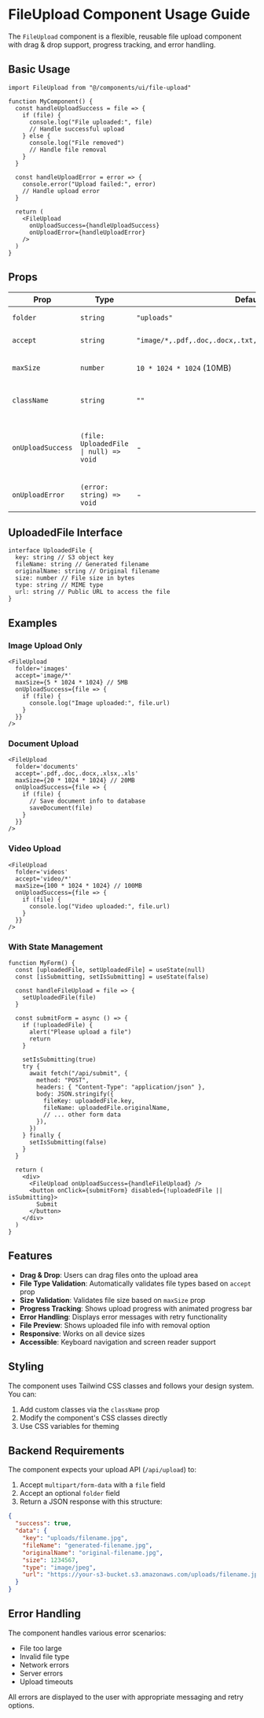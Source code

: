 # FileUpload Component Usage Guide

The `FileUpload` component is a flexible, reusable file upload component with drag & drop support, progress tracking, and error handling.

## Basic Usage

```tsx
import FileUpload from "@/components/ui/file-upload"

function MyComponent() {
  const handleUploadSuccess = file => {
    if (file) {
      console.log("File uploaded:", file)
      // Handle successful upload
    } else {
      console.log("File removed")
      // Handle file removal
    }
  }

  const handleUploadError = error => {
    console.error("Upload failed:", error)
    // Handle upload error
  }

  return (
    <FileUpload
      onUploadSuccess={handleUploadSuccess}
      onUploadError={handleUploadError}
    />
  )
}
```

## Props

| Prop              | Type                                   | Default                                                    | Description                                    |
| ----------------- | -------------------------------------- | ---------------------------------------------------------- | ---------------------------------------------- |
| `folder`          | `string`                               | `"uploads"`                                                | S3 folder to upload to                         |
| `accept`          | `string`                               | `"image/*,.pdf,.doc,.docx,.txt,.xlsx,.xls,.mp4,.avi,.mov"` | File types to accept                           |
| `maxSize`         | `number`                               | `10 * 1024 * 1024` (10MB)                                  | Maximum file size in bytes                     |
| `className`       | `string`                               | `""`                                                       | Additional CSS classes                         |
| `onUploadSuccess` | `(file: UploadedFile \| null) => void` | -                                                          | Called when upload succeeds or file is removed |
| `onUploadError`   | `(error: string) => void`              | -                                                          | Called when upload fails                       |

## UploadedFile Interface

```tsx
interface UploadedFile {
  key: string // S3 object key
  fileName: string // Generated filename
  originalName: string // Original filename
  size: number // File size in bytes
  type: string // MIME type
  url: string // Public URL to access the file
}
```

## Examples

### Image Upload Only

```tsx
<FileUpload
  folder='images'
  accept='image/*'
  maxSize={5 * 1024 * 1024} // 5MB
  onUploadSuccess={file => {
    if (file) {
      console.log("Image uploaded:", file.url)
    }
  }}
/>
```

### Document Upload

```tsx
<FileUpload
  folder='documents'
  accept='.pdf,.doc,.docx,.xlsx,.xls'
  maxSize={20 * 1024 * 1024} // 20MB
  onUploadSuccess={file => {
    if (file) {
      // Save document info to database
      saveDocument(file)
    }
  }}
/>
```

### Video Upload

```tsx
<FileUpload
  folder='videos'
  accept='video/*'
  maxSize={100 * 1024 * 1024} // 100MB
  onUploadSuccess={file => {
    if (file) {
      console.log("Video uploaded:", file.url)
    }
  }}
/>
```

### With State Management

```tsx
function MyForm() {
  const [uploadedFile, setUploadedFile] = useState(null)
  const [isSubmitting, setIsSubmitting] = useState(false)

  const handleFileUpload = file => {
    setUploadedFile(file)
  }

  const submitForm = async () => {
    if (!uploadedFile) {
      alert("Please upload a file")
      return
    }

    setIsSubmitting(true)
    try {
      await fetch("/api/submit", {
        method: "POST",
        headers: { "Content-Type": "application/json" },
        body: JSON.stringify({
          fileKey: uploadedFile.key,
          fileName: uploadedFile.originalName,
          // ... other form data
        }),
      })
    } finally {
      setIsSubmitting(false)
    }
  }

  return (
    <div>
      <FileUpload onUploadSuccess={handleFileUpload} />
      <button onClick={submitForm} disabled={!uploadedFile || isSubmitting}>
        Submit
      </button>
    </div>
  )
}
```

## Features

- **Drag & Drop**: Users can drag files onto the upload area
- **File Type Validation**: Automatically validates file types based on `accept` prop
- **Size Validation**: Validates file size based on `maxSize` prop
- **Progress Tracking**: Shows upload progress with animated progress bar
- **Error Handling**: Displays error messages with retry functionality
- **File Preview**: Shows uploaded file info with removal option
- **Responsive**: Works on all device sizes
- **Accessible**: Keyboard navigation and screen reader support

## Styling

The component uses Tailwind CSS classes and follows your design system. You can:

1. Add custom classes via the `className` prop
2. Modify the component's CSS classes directly
3. Use CSS variables for theming

## Backend Requirements

The component expects your upload API (`/api/upload`) to:

1. Accept `multipart/form-data` with a `file` field
2. Accept an optional `folder` field
3. Return a JSON response with this structure:

```json
{
  "success": true,
  "data": {
    "key": "uploads/filename.jpg",
    "fileName": "generated-filename.jpg",
    "originalName": "original-filename.jpg",
    "size": 1234567,
    "type": "image/jpeg",
    "url": "https://your-s3-bucket.s3.amazonaws.com/uploads/filename.jpg"
  }
}
```

## Error Handling

The component handles various error scenarios:

- File too large
- Invalid file type
- Network errors
- Server errors
- Upload timeouts

All errors are displayed to the user with appropriate messaging and retry options.
